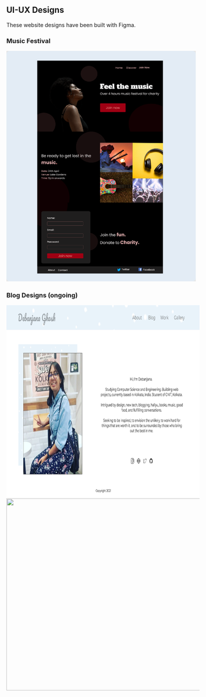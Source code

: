 ## UI-UX Designs
These website designs have been built with Figma.

### Music Festival
<img src="https://github.com/debaghosh/UI-UX-Designs/blob/main/First%20Project.png?raw=true" height=600px>

### Blog Designs (ongoing)
<img src="https://github.com/debaghosh/UI-UX-Designs/blob/main/About%20Page.png?raw=true" height=500px width=950px>
<img src="https://github.com/debaghosh/UI-UX-Designs/blob/main/Blog%20Page.png?raw=true>" height=500px width=950px>
  
  
